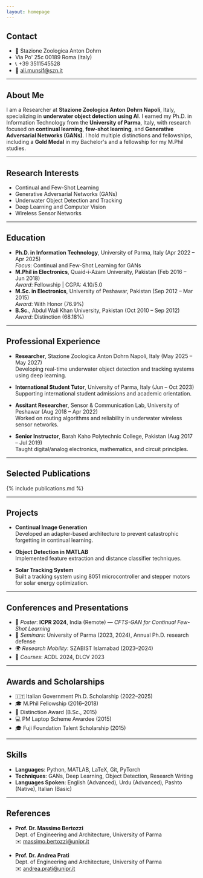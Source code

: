 ```yaml
---
layout: homepage
---
```


## Contact

- 📍 Stazione Zoologica Anton Dohrn
- Via Po' 25c 00189 Roma  (Italy)  
- 📞 +39 3511545528  
- 📧 [ali.munsif@szn.it](mailto:ali.munsif@szn.it)  
  

---
## About Me

I am a Researcher at **Stazione Zoologica Anton Dohrn Napoli**, Italy, specializing in **underwater object detection using AI**. I earned my Ph.D. in Information Technology from the **University of Parma**, Italy, with research focused on **continual learning**, **few-shot learning**, and **Generative Adversarial Networks (GANs)**. I hold multiple distinctions and fellowships, including a **Gold Medal** in my Bachelor's and a fellowship for my M.Phil studies.

---


## Research Interests

- Continual and Few-Shot Learning  
- Generative Adversarial Networks (GANs)  
- Underwater Object Detection and Tracking  
- Deep Learning and Computer Vision  
- Wireless Sensor Networks

---

## Education

- **Ph.D. in Information Technology**, University of Parma, Italy (Apr 2022 – Apr 2025)  
  _Focus_: Continual and Few-Shot Learning for GANs  
- **M.Phil in Electronics**, Quaid-i-Azam University, Pakistan (Feb 2016 – Jun 2018)  
  _Award_: Fellowship | CGPA: 4.10/5.0  
- **M.Sc. in Electronics**, University of Peshawar, Pakistan (Sep 2012 – Mar 2015)  
  _Award_: With Honor (76.9%)  
- **B.Sc.**, Abdul Wali Khan University, Pakistan (Oct 2010 – Sep 2012)  
  _Award_: Distinction (68.18%)

---

## Professional Experience

- **Researcher**, Stazione Zoologica Anton Dohrn Napoli, Italy (May 2025 – May 2027)  
  Developing real-time underwater object detection and tracking systems using deep learning.

- **International Student Tutor**, University of Parma, Italy (Jun – Oct 2023)  
  Supporting international student admissions and academic orientation.

- **Assitant Researcher**, Sensor & Communication Lab, University of Peshawar (Aug 2018 – Apr 2022)  
  Worked on routing algorithms and reliability in underwater wireless sensor networks.

- **Senior Instructor**, Barah Kaho Polytechnic College, Pakistan (Aug 2017 – Jul 2019)  
  Taught digital/analog electronics, mathematics, and circuit principles.

---

## Selected Publications

{% include publications.md %}

---

## Projects

- **Continual Image Generation**  
  Developed an adapter-based architecture to prevent catastrophic forgetting in continual learning.

- **Object Detection in MATLAB**  
  Implemented feature extraction and distance classifier techniques.

- **Solar Tracking System**  
  Built a tracking system using 8051 microcontroller and stepper motors for solar energy optimization.

---

## Conferences and Presentations

- 🧾 *Poster*: **ICPR 2024**, India (Remote) — _CFTS-GAN for Continual Few-Shot Learning_  
- 🔬 *Seminars*: University of Parma (2023, 2024), Annual Ph.D. research defense  
- 🌍 *Research Mobility*: SZABIST Islamabad (2023–2024)  
- 🧠 *Courses*: ACDL 2024, DLCV 2023

---

## Awards and Scholarships

- 🇮🇹 Italian Government Ph.D. Scholarship (2022–2025)  
- 🎓 M.Phil Fellowship (2016–2018)  
- 🥇 Distinction Award (B.Sc., 2015)  
- 💻 PM Laptop Scheme Awardee (2015)  
- 🎓 Fuji Foundation Talent Scholarship (2015)

---

## Skills

- **Languages**: Python, MATLAB, LaTeX, Git, PyTorch  
- **Techniques**: GANs, Deep Learning, Object Detection, Research Writing  
- **Languages Spoken**: English (Advanced), Urdu (Advanced), Pashto (Native), Italian (Basic)

---

## References

- **Prof. Dr. Massimo Bertozzi**  
  Dept. of Engineering and Architecture, University of Parma  
  ✉️ [massimo.bertozzi@unipr.it](mailto:massimo.bertozzi@unipr.it)

- **Prof. Dr. Andrea Prati**  
  Dept. of Engineering and Architecture, University of Parma  
  ✉️ [andrea.prati@unipr.it](mailto:andrea.prati@unipr.it)
